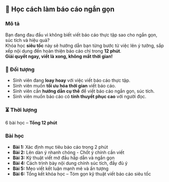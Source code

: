 ## 📌 Học cách làm báo cáo ngắn gọn  

### Mô tả  
Bạn đang đau đầu vì không biết viết báo cáo thực tập sao cho ngắn gọn, súc tích và hiệu quả?  
Khóa học **siêu tốc** này sẽ hướng dẫn bạn từng bước từ việc lên ý tưởng, sắp xếp nội dung đến hoàn thiện báo cáo chỉ trong **12 phút**.  
**Giải quyết ngay, viết là xong, không mất thời gian!**  

### 🎯 Đối tượng  
- Sinh viên đang **loay hoay** với việc viết báo cáo thực tập.  
- Sinh viên muốn **tối ưu hóa thời gian** viết báo cáo.  
- Sinh viên cần **hướng dẫn cụ thể** để viết báo cáo ngắn gọn, súc tích.  
- Sinh viên muốn báo cáo có **tính thuyết phục cao** với người đọc.  

### ⏳ Thời lượng  
6 bài học – **Tổng 12 phút**  

### Bài học  
- **Bài 1:** Xác định mục tiêu báo cáo trong 2 phút  
- **Bài 2:** Lên dàn ý nhanh chóng - Chốt ý chính cần viết  
- **Bài 3:** Kỹ thuật viết mở đầu hấp dẫn và ngắn gọn  
- **Bài 4:** Cách trình bày nội dung chính súc tích, đầy đủ ý  
- **Bài 5:** Mẹo viết kết luận mạnh mẽ và ấn tượng  
- **Bài 6:** Tổng kết khóa học – Tóm gọn kỹ thuật viết báo cáo siêu tốc